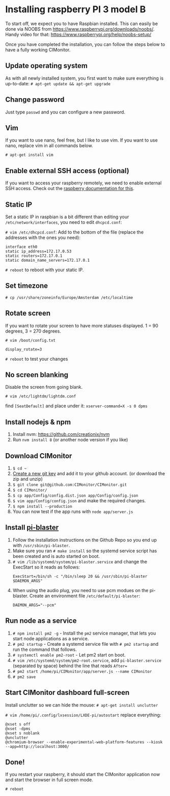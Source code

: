 # Installing raspberry PI 3 model B

To start off, we expect you to have Raspbian installed. This can easily be done via
NOOBS from https://www.raspberrypi.org/downloads/noobs/. Handy video for that:
https://www.raspberrypi.org/help/noobs-setup/

Once you have completed the installation, you can follow the steps below to have a fully working CIMonitor.

## Update operating system

As with all newly installed system, you first want to make sure everything is up-to-date:
`# apt-get update && apt-get upgrade`

## Change password

Just type `passwd` and you can configure a new password.

## Vim

If you want to use nano, feel free, but I like to use vim. If you want to use nano, replace vim in all commands below.

`# apt-get install vim`

## Enable external SSH access (optional)

If you want to access your raspberry remotely, we need to enable external SSH access. Check out the
[raspberry documentation for this](https://www.raspberrypi.org/documentation/remote-access/ssh/).

## Static IP

Set a static IP in raspbian is a bit different than editing your `/etc/network/interfaces`, you need to edit `dhcpcd.conf`:

`# vim /etc/dhcpcd.conf`: Add to the bottom of the file (replace the addresses with the ones you need):

```
interface eth0
static ip_address=172.17.0.53
static routers=172.17.0.1
static domain_name_servers=172.17.0.1
```

`# reboot` to reboot with your static IP.

## Set timezone

`# cp /usr/share/zoneinfo/Europe/Amsterdam /etc/localtime`

## Rotate screen

If you want to rotate your screen to have more statuses displayed. 1 = 90 degrees, 3 = 270 degrees.

`# vim /boot/config.txt`

```
display_rotate=3
```

`# reboot` to test your changes

## No screen blanking

Disable the screen from going blank.

`# vim /etc/lightdm/lightdm.conf`

find `[SeatDefault]` and place under it:
`xserver-command=X -s 0 dpms`

## Install nodejs & npm

1.  Install nvm: https://github.com/creationix/nvm
1.  Run `nvm install 8` (or another node version if you like)

## Download CIMonitor

1.  `$ cd ~`
1.  [Create a new git key](https://help.github.com/articles/generating-a-new-ssh-key-and-adding-it-to-the-ssh-agent/)
    and add it to your github account. (or download the zip and unzip)
1.  `$ git clone git@github.com:CIMonitor/CIMonitor.git`
1.  `$ cd CIMonitor/`
1.  `$ cp app/Config/config.dist.json app/Config/config.json`
1.  `$ vim app/Config/config.json` and make the required changes.
1.  `$ npm install --production`
1.  You can now test if the app runs with `node app/server.js`

## Install [pi-blaster](https://github.com/sarfata/pi-blaster)

1.  Follow the installation instructions on the Github Repo so you end up with `/usr/sbin/pi-blaster`.
1.  Make sure you ran `# make install` so the systemd service script has been created and is auto started on boot.
1.  `# vim /lib/systemd/system/pi-blaster.service` and change the ExecStart so it reads as follows:
    ```
    ExecStart=/bin/sh -c "/bin/sleep 20 && /usr/sbin/pi-blaster $DAEMON_ARGS"
    ```
1.  When using the audio plug, you need to use pcm modues on the pi-blaster. Create an environment file `/etc/default/pi-blaster`:
    ```
    DAEMON_ARGS="--pcm"
    ```

## Run node as a service

1.  `# npm install pm2 -g` - Install the `pm2` service manager, that lets you start node applications as a service.
1.  `# pm2 startup` - Create a systemd service file with `# pm2 startup` and run the command that follows.
1.  `# systemctl enable pm2-root` - Let pm2 start on boot.
1.  `# vim /etc/systemd/system/pm2-root.service`, add `pi-blaster.service` (separated by space) behind the line that reads `After=`
1.  `# pm2 start /home/pi/CIMonitor/app/server.js --name CIMonitor`
1.  `# pm2 save`

## Start CIMonitor dashboard full-screen

Install unclutter so we can hide the mouse:
`# apt-get install unclutter`

`# vim /home/pi/.config/lxsession/LXDE-pi/autostart` replace everything:

```
@xset s off
@xset -dpms
@xset s noblank
@unclutter
@chromium-browser --enable-experimental-web-platform-features --kiosk --app=http://localhost:3000/
```

## Done!

If you restart your raspberry, it should start the CIMonitor application now and start the browser in full screen mode.

`# reboot`
